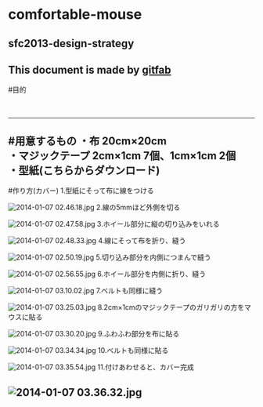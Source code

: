 # comfortable-mouse
## sfc2013-design-strategy   
This document is made by [gitfab](http://gitfab.org)
---
#目的
<br><br><br>

---
#用意するもの
・布 20cm×20cm<br>
・マジックテープ 2cm×1cm 7個、1cm×1cm 2個<br>
・型紙(こちらからダウンロード)<br>
---
#作り方(カバー)
1.型紙にそって布に線をつける<br>


![2014-01-07 02.46.18.jpg](https://raw.github.com/nanmpdrk/comfortable-mouse/master/gitfab/resources/2014-01-07-02.46.18.jpg)
2.線の5mmほど外側を切る

![2014-01-07 02.47.58.jpg](https://raw.github.com/nanmpdrk/comfortable-mouse/master/gitfab/resources/2014-01-07-02.47.58.jpg)
3.ホイール部分に縦の切り込みをいれる

![2014-01-07 02.48.33.jpg](https://raw.github.com/nanmpdrk/comfortable-mouse/master/gitfab/resources/2014-01-07-02.48.33.jpg)
4.線にそって布を折り、縫う

![2014-01-07 02.50.19.jpg](https://raw.github.com/nanmpdrk/comfortable-mouse/master/gitfab/resources/2014-01-07-02.50.19.jpg)
5.切り込み部分を内側につまんで縫う

![2014-01-07 02.56.55.jpg](https://raw.github.com/nanmpdrk/comfortable-mouse/master/gitfab/resources/2014-01-07-02.56.55.jpg)
6.ホイール部分を内側に折り、縫う

![2014-01-07 03.10.02.jpg](https://raw.github.com/nanmpdrk/comfortable-mouse/master/gitfab/resources/2014-01-07-03.10.02.jpg)
7.ベルトも同様に縫う

![2014-01-07 03.25.03.jpg](https://raw.github.com/nanmpdrk/comfortable-mouse/master/gitfab/resources/2014-01-07-03.25.03.jpg)
8.2cm×1cmのマジックテープのガリガリの方をマウスに貼る

![2014-01-07 03.30.20.jpg](https://raw.github.com/nanmpdrk/comfortable-mouse/master/gitfab/resources/2014-01-07-03.30.20.jpg)
9.ふわふわ部分を布に貼る

![2014-01-07 03.34.34.jpg](https://raw.github.com/nanmpdrk/comfortable-mouse/master/gitfab/resources/2014-01-07-03.34.34.jpg)
10.ベルトも同様に貼る

![2014-01-07 03.35.54.jpg](https://raw.github.com/nanmpdrk/comfortable-mouse/master/gitfab/resources/2014-01-07-03.35.54.jpg)
11.付けあわせると、カバー完成

![2014-01-07 03.36.32.jpg](https://raw.github.com/nanmpdrk/comfortable-mouse/master/gitfab/resources/2014-01-07-03.36.32.jpg)
---
